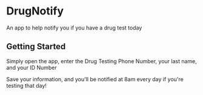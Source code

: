 # DrugNotify

An app to help notify you if you have a drug test today

## Getting Started

Simply open the app, enter the Drug Testing Phone Number, your last name, and your ID Number

Save your information, and you'll be notified at 8am every day if you're testing that day!

